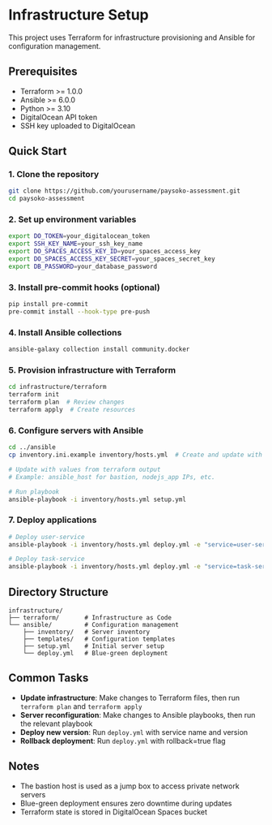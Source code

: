 # Infrastructure Setup

This project uses Terraform for infrastructure provisioning and Ansible for configuration management.

## Prerequisites

- Terraform >= 1.0.0
- Ansible >= 6.0.0
- Python >= 3.10
- DigitalOcean API token
- SSH key uploaded to DigitalOcean

## Quick Start

### 1. Clone the repository

```bash
git clone https://github.com/yourusername/paysoko-assessment.git
cd paysoko-assessment
```

### 2. Set up environment variables

```bash
export DO_TOKEN=your_digitalocean_token
export SSH_KEY_NAME=your_ssh_key_name
export DO_SPACES_ACCESS_KEY_ID=your_spaces_access_key
export DO_SPACES_ACCESS_KEY_SECRET=your_spaces_secret_key
export DB_PASSWORD=your_database_password
```

### 3. Install pre-commit hooks (optional)

```bash
pip install pre-commit
pre-commit install --hook-type pre-push
```

### 4. Install Ansible collections

```bash
ansible-galaxy collection install community.docker
```

### 5. Provision infrastructure with Terraform

```bash
cd infrastructure/terraform
terraform init
terraform plan  # Review changes
terraform apply  # Create resources
```

### 6. Configure servers with Ansible

```bash
cd ../ansible
cp inventory.ini.example inventory/hosts.yml  # Create and update with your IPs

# Update with values from terraform output
# Example: ansible_host for bastion, nodejs_app IPs, etc.

# Run playbook
ansible-playbook -i inventory/hosts.yml setup.yml
```

### 7. Deploy applications

```bash
# Deploy user-service
ansible-playbook -i inventory/hosts.yml deploy.yml -e "service=user-service version=v1.0.0"

# Deploy task-service
ansible-playbook -i inventory/hosts.yml deploy.yml -e "service=task-service version=v1.0.0"
```

## Directory Structure

```
infrastructure/
├── terraform/       # Infrastructure as Code
└── ansible/         # Configuration management
    ├── inventory/   # Server inventory
    ├── templates/   # Configuration templates
    ├── setup.yml    # Initial server setup
    └── deploy.yml   # Blue-green deployment
```

## Common Tasks

- **Update infrastructure**: Make changes to Terraform files, then run `terraform plan` and `terraform apply`
- **Server reconfiguration**: Make changes to Ansible playbooks, then run the relevant playbook
- **Deploy new version**: Run `deploy.yml` with service name and version
- **Rollback deployment**: Run `deploy.yml` with rollback=true flag

## Notes

- The bastion host is used as a jump box to access private network servers
- Blue-green deployment ensures zero downtime during updates
- Terraform state is stored in DigitalOcean Spaces bucket